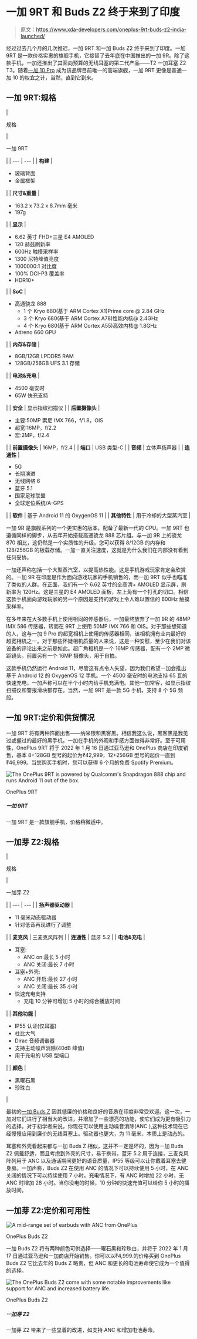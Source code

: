 # 一加 9RT 和 Buds Z2 终于来到了印度

> 原文：<https://www.xda-developers.com/oneplus-9rt-buds-z2-india-launched/>

经过过去几个月的几次推迟，一加 9RT 和一加 Buds Z2 终于来到了印度。一加 9RT 是一款价格实惠的旗舰手机，它接替了去年底在中国推出的一加 9R。除了这款手机，一加还推出了其面向预算的无线耳塞的第二代产品——T2 一加耳塞 Z2 T3。随着[一加 10 Pro](https://www.xda-developers.com/oneplus-10-pro-china-launch/) 成为该品牌目前唯一的高端旗舰，一加 9RT 更像是普通一加 10 的权宜之计，当然，直到它到来。

## 一加 9RT:规格

| 

规格

 | 

一加 9RT

 |
| --- | --- |
| **构建** | 

*   玻璃背面
*   金属框架

 |
| **尺寸&重量** | 

*   163.2 x 73.2 x 8.7mm 毫米
*   197g

 |
| **显示** | 

*   6.62 英寸 FHD+三星 E4 AMOLED
*   120 赫兹刷新率
*   600Hz 触摸采样率
*   1300 尼特峰值亮度
*   1000000:1 对比度
*   100% DCI-P3 覆盖率
*   HDR10+

 |
| **SoC** | 

*   高通骁龙 888
    *   1 个 Kryo 680(基于 ARM Cortex X1)Prime core @ 2.84 GHz
    *   3 个 Kryo 680(基于 ARM Cortex A78)性能内核@ 2.4GHz
    *   4 个 Kryo 680(基于 ARM Cortex A55)高效内核@ 1.8GHz
*   Adreno 660 GPU

 |
| **内存&存储** | 

*   8GB/12GB LPDDR5 RAM
*   128GB/256GB UFS 3.1 存储

 |
| **电池&充电** | 

*   4500 毫安时
*   65W 快充支持

 |
| **安全** | 显示指纹扫描仪 |
| **后置摄像头** | 

*   主要:50MP 索尼 IMX 766，f/1.8，OIS
*   超宽:16MP，f/2.2
*   宏:2MP，f/2.4

 |
| **前置摄像头** | 16MP，f/2.4 |
| **端口** | USB 类型-C |
| **音频** | 立体声扬声器 |
| **连通性** | 

*   5G
*   长期演进
*   无线网络 6
*   蓝牙 5.1
*   国家足球联盟
*   全球定位系统/A-GPS

 |
| **软件** | 基于 Android 11 的 OxygenOS 11 |
| **其他特性** | 用于冷却的大型蒸汽室 |

一加 9R 是旗舰系列的一个更实惠的版本，配备了最新一代的 CPU。一加 9RT 也遵循同样的脚步，从去年开始搭载高通骁龙 888 芯片组。与一加 9R 上的骁龙 870 相比，这仍然是一个实质性的升级。您可以获得 8/12GB 的内存和 128/256GB 的板载存储。一加一直关注速度，这就是为什么我们在内部没有看到任何妥协。

一加还声称包括一个大型蒸汽室，以提高热性能。这是手机游戏玩家肯定会欣赏的。一加 9R 在印度是作为面向游戏玩家的手机销售的，而一加 9RT 似乎也瞄准了类似的人群。在正面，我们有一个 6.62 英寸的全高清+ AMOLED 显示屏，刷新率为 120Hz。这是三星的 E4 AMOLED 面板，左上角有一个打孔的切口。相信这款手机面向游戏玩家的另一个原因是支持的游戏上令人难以置信的 600Hz 触摸采样率。

在多年来在大多数手机上使用相同的传感器后，一加最终放弃了一加 9R 的 48MP IMX 586 传感器，转而在 9RT 上使用 50MP IMX 766 和 OIS。对于那些想知道的人，这与一加 9 Pro 的超宽相机上使用的传感器相同，该相机拥有业内最好的超宽相机之一。对于那些怀疑相机质量的人来说，这是一种安慰，至少在我们对该设备的评论出来之前是如此。超广角相机是一个 16MP 传感器，配有一个 2MP 微距镜头。前置另有一个 16MP 摄像头，用于自拍。

这款手机仍然运行 Android 11，尽管这有点令人失望，因为我们希望一加会推出基于 Android 12 的 OxygenOS 12 手机。一个 4500 毫安时的电池支持 65 瓦的快速充电，一加声称可以在半个小时内给手机充满电。其他一加常客，如显示指纹扫描仪和警报滑块都存在。当然，一加 9RT 是一款 5G 手机，支持 8 个 5G 频段。

## 一加 9RT:定价和供货情况

一加 9RT 将有两种饰面出售——纳米银和黑客黑。相信我这么说，黑客黑是我见过或握过的最好的黑手机。一加在手机的外观和手感方面做得非常好。至于可用性，OnePlus 9RT 将于 2022 年 1 月 16 日通过亚马逊和 OnePlus 商店在印度销售，基本 8+128GB 型号的起价为₹42,999，12+256GB 型号的起价一直到₹46,999。当您购买手机时，您可以获得 6 个月的免费 Spotify Premium。

 <picture>![The OnePlus 9RT is powered by Qualcomm's Snapdragon 888 chip and runs Android 11 out of the box.](img/427576261e7d496cfd6c9e11e8a7d75e.png)</picture> 

OnePlus 9RT

##### 一加 9RT

一加 9RT 是一款旗舰手机，价格稍微适中。

## 一加芽 Z2:规格

| 

规格

 | 

一加芽 Z2

 |
| --- | --- |
| **扬声器驱动器** | 

*   11 毫米动态驱动器
*   针对低音再现进行了调整

 |
| **麦克风** | 三麦克风阵列 |
| **连通性** | 蓝牙 5.2 |
| **电池&充电** | 

*   耳塞:
    *   ANC on:最长 5 小时
    *   ANC 关闭:最长 7 小时
*   耳塞+外壳:
    *   ANC 开启:最长 27 小时
    *   ANC 关闭:最长 35 小时
*   快速充电支持
    *   充电 10 分钟可增加 5 小时的综合播放时间

 |
| **其他功能** | 

*   IP55 认证(仅耳塞)
*   杜比大气
*   Dirac 音频调谐器
*   支持主动噪声消除(40dB 峰值)
*   用于充电的 USB 型端口

 |
| **颜色** | 

*   黑曜石黑
*   珍珠白

 |

最初的[一加 Buds Z](https://www.xda-developers.com/oneplus-buds-z-affordable-true-wireless-earbuds-fast-charging/) 因其低廉的价格和良好的音质在印度非常受欢迎。这一次，一加对它们进行了相当大的改进，并增加了一些漂亮的功能，使它们成为更有吸引力的选择。对于初学者来说，你现在可以使用主动噪音消除(ANC ),这种技术现在已经慢慢应用到廉价的无线耳塞上。驱动器也更大，为 11 毫米，本质上是动态的。

耳塞和外壳看起来都与一加 Buds Z 相似，这并不一定是坏的，因为一加 Buds Z2 佩戴舒适，而且考虑到外壳的尺寸，易于携带。蓝牙 5.2 用于连接，三麦克风阵列用于 ANC 以及通话期间更好的语音质量，IP55 等级可以让你戴着耳塞去健身房。一加声称，Buds Z2 在使用 ANC 的情况下可以持续使用 5 小时，在 ANC 关闭的情况下可以持续使用 7 小时。充电情况下，有 ANC 时增加 22 小时，无 ANC 时增加 28 小时。当你没电的时候，10 分钟的快速充值可以给你 5 小时的播放时间。

## 一加芽 Z2:定价和可用性

 <picture>![A mid-range set of earbuds with ANC from OnePlus](img/0545275c441e99de4a766c1c7a0beae6.png)</picture> 

OnePlus Buds Z2

一加 Buds Z2 将有两种颜色可供选择——曜石黑和珍珠白，并将于 2022 年 1 月 17 日通过亚马逊和一加商店开始销售。你可以以₹4,999.的价格买到 OnePlus Buds Z2 它比去年的 Buds Z 略贵，但 ANC 和更长的电池寿命使它成为一个值得的选择。

 <picture>![The OnePlus Buds Z2 come with some notable improvements like support for ANC and increased battery life.](img/9679ef982059c5729fad20fb9fca6c97.png)</picture> 

OnePlus Buds Z2

##### 一加芽 Z2

一加芽 Z2 带来了一些显着的改进，如支持 ANC 和增加电池寿命。
